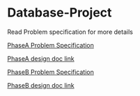 # Database-Project

Read Problem specification for more details

[PhaseA Problem Specification](https://drive.google.com/file/d/1D4HzVWNck605h3jdz6o3e7s8-mL-Ahnz/view?usp=sharing)

[PhaseA design doc link](https://docs.google.com/document/d/1NfoY_az75KAg6sCySsF0NMNOilZdb1kH5IPdB-di6o4/edit?usp=sharing)


[PhaseB Problem Specification](https://drive.google.com/file/d/1fgWriQnAQzzthYYXhAFTmlAVghzaPHpe/view?usp=sharing)

[PhaseB design doc link](https://docs.google.com/document/d/1Q1fdQaEbSBzGuq2knRgM7a-kCYVQNnMC8JtLabJFqzg/edit?usp=sharing)



